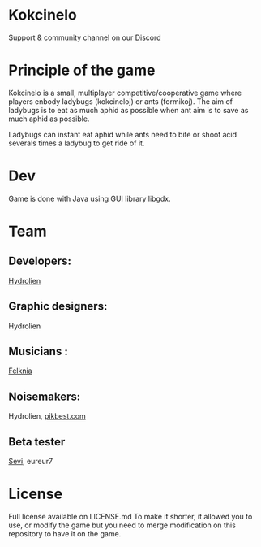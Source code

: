 # Kokcinelo

Support & community channel on our [Discord](https://discord.gg/vqvfGzf)

# Principle of the game
Kokcinelo is a small, multiplayer competitive/cooperative game where players enbody ladybugs (kokcineloj) or ants (formikoj).
The aim of ladybugs is to eat as much aphid as possible when ant aim is to save as much aphid as possible.

Ladybugs can instant eat aphid while ants need to bite or shoot acid severals times a ladybug to get ride of it.

# Dev
Game is done with Java using GUI library libgdx.

# Team

## Developers: 
[Hydrolien](https://www.youtube.com/hydrolien)

## Graphic designers: 
Hydrolien

## Musicians :
[Felknia](https://www.youtube.com/FelkniaMusic)

## Noisemakers: 
Hydrolien, [pikbest.com](https://fr.pikbest.com/)

## Beta tester
[Sevi](https://github.com/sevi2000), eureur7

# License
Full license available on LICENSE.md To make it shorter, it allowed you to use, or modify the game but you need to merge modification on this repository to have it on the game.
